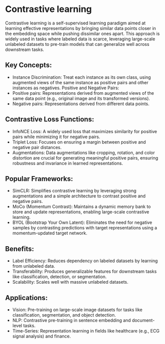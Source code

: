 # Contrastive learning
Contrastive learning is a self-supervised learning paradigm aimed at learning effective representations by bringing similar data points closer in the embedding space while pushing dissimilar ones apart. This approach is widely used in tasks where labeled data is scarce, leveraging large-scale unlabeled datasets to pre-train models that can generalize well across downstream tasks.

## Key Concepts:
- Instance Discrimination: Treat each instance as its own class, using augmented views of the same instance as positive pairs and other instances as negatives.
Positive and Negative Pairs:
- Positive pairs: Representations derived from augmented views of the same data point (e.g., original image and its transformed versions).
- Negative pairs: Representations derived from different data points.

## Contrastive Loss Functions:
- InfoNCE Loss: A widely used loss that maximizes similarity for positive pairs while minimizing it for negative pairs.
- Triplet Loss: Focuses on ensuring a margin between positive and negative pair distances.
- Augmentations: Data augmentations like cropping, rotation, and color distortion are crucial for generating meaningful positive pairs, ensuring robustness and invariance in learned representations.

## Popular Frameworks:
- SimCLR: Simplifies contrastive learning by leveraging strong augmentations and a simple architecture to contrast positive and negative pairs.
- MoCo (Momentum Contrast): Maintains a dynamic memory bank to store and update representations, enabling large-scale contrastive learning.
- BYOL (Bootstrap Your Own Latent): Eliminates the need for negative samples by contrasting predictions with target representations using a momentum-updated target network.

## Benefits:
- Label Efficiency: Reduces dependency on labeled datasets by learning from unlabeled data.
- Transferability: Produces generalizable features for downstream tasks like classification, detection, or segmentation.
- Scalability: Scales well with massive unlabeled datasets.

## Applications:
- Vision: Pre-training on large-scale image datasets for tasks like classification, segmentation, and object detection.
- NLP: Contrastive pre-training in sentence embedding and document-level tasks.
- Time-Series: Representation learning in fields like healthcare (e.g., ECG signal analysis) and finance.

